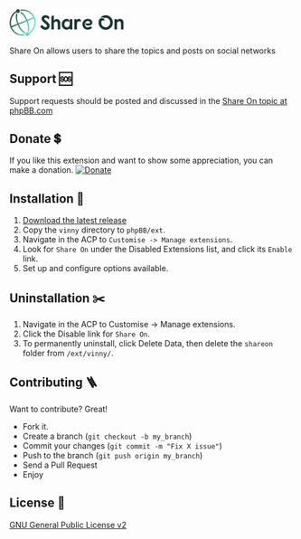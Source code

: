 [<img src="shareon_logo.svg" alt="Share On" style="max-width:40%" width="400">](https://www.phpbb.com/customise/db/extension/shareon/)

Share On allows users to share the topics and posts on social networks


Support 🆘
------------
Support requests should be posted and discussed in the [Share On topic at phpBB.com](https://www.phpbb.com/customise/db/extension/shareon/support)


Donate 💲
-------
 If you like this extension and want to show some appreciation, you can make a donation.
[![Donate](https://www.paypalobjects.com/en_US/i/btn/btn_donateCC_LG.gif)](https://www.paypal.com/donate/?hosted_button_id=KRKDCX2SYQ7VJ)


Installation 🔩
------------
1. [Download the latest release](https://www.phpbb.com/customise/db/extension/shareon/)
2. Copy the `vinny` directory to `phpBB/ext`.
4. Navigate in the ACP to `Customise -> Manage extensions`.
5. Look for `Share On` under the Disabled Extensions list, and click its `Enable` link.
6. Set up and configure options available.

Uninstallation ✂️
------------
1. Navigate in the ACP to Customise -> Manage extensions.
2. Click the Disable link for `Share On`.
3. To permanently uninstall, click Delete Data, then delete the `shareon` folder from `/ext/vinny/`.


Contributing 🪜
------------
Want to contribute? Great!
* Fork it.
* Create a branch (`git checkout -b my_branch`)
* Commit your changes (`git commit -m "Fix X issue"`)
* Push to the branch (`git push origin my_branch`)
* Send a Pull Request
* Enjoy


License 📄
------------
[GNU General Public License v2](http://opensource.org/licenses/GPL-2.0)